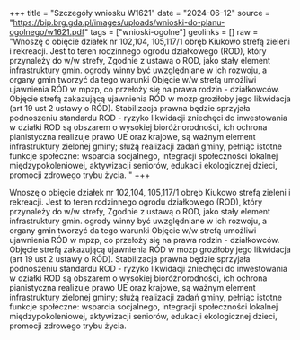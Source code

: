 +++
title = "Szczegóły wniosku W1621"
date = "2024-06-12"
source = "https://bip.brg.gda.pl/images/uploads/wnioski-do-planu-ogolnego/w1621.pdf"
tags = ["wnioski-ogolne"]
geolinks = []
raw = "Wnoszę o obięcie działek nr 102,104, 105,117/1 obręb Kiukowo strefą zieleni i rekreacji. Jest to teren rodzinnego ogrodu działkowego (ROD), który przynależy do w/w strefy, Zgodnie z ustawą o ROD, jako stały element infrastruktury gmin. ogrody winny być uwzględniane w ich rozwoju, a organy gmin tworzyć da tego warunki Objęcie w/w strefą umożliwi ujawnienia RÓD w mpzp, co przełoży się na prawa rodzin - działkowców. Objęcie strefą zakazującą ujawnienia RÓD w mozp groziłoby jego likwidacja (art 19 ust 2 ustawy o RÓD). Stabilizacja prawna będzie sprzyjała podnoszeniu standardu ROD - ryzyko likwidacji zniechęci do inwestowania w działki ROD są obszarem o wysokiej bioróżnorodności, ich ochrona pianistyczna realizuje prawo UE oraz krajowe, są ważnym element infrastruktury zielonej gminy; służą realizacji zadań gminy, pełniąc istotne funkcje społeczne: wsparcia socjalnego, integracji społeczności lokalnej  międzypokoleniowej, aktywizacji seniorów, edukacji ekologicznej dzieci, promocji zdrowego trybu życia. "
+++

Wnoszę o obięcie działek nr 102,104, 105,117/1 obręb Kiukowo strefą zieleni i rekreacji. Jest to
teren rodzinnego ogrodu działkowego (ROD), który przynależy do w/w strefy, Zgodnie z ustawą o ROD, jako
stały element infrastruktury gmin. ogrody winny być uwzględniane w ich rozwoju, a organy gmin tworzyć da
tego warunki Objęcie w/w strefą umożliwi ujawnienia RÓD w mpzp, co przełoży się na prawa rodzin -
działkowców. Objęcie strefą zakazującą ujawnienia RÓD w mozp groziłoby jego likwidacja (art 19 ust 2
ustawy o RÓD). Stabilizacja prawna będzie sprzyjała podnoszeniu standardu ROD - ryzyko likwidacji zniechęci
do inwestowania w działki ROD są obszarem o wysokiej bioróżnorodności, ich ochrona pianistyczna realizuje
prawo UE oraz krajowe, są ważnym element infrastruktury zielonej gminy; służą realizacji zadań gminy,
pełniąc istotne funkcje społeczne: wsparcia socjalnego, integracji społeczności lokalnej  międzypokoleniowej,
aktywizacji seniorów, edukacji ekologicznej dzieci, promocji zdrowego trybu życia.



